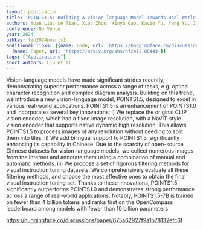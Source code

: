 ```yaml
---
layout: publication
title: 'POINTS1.5: Building A Vision-language Model Towards Real World Applications'
authors: Yuan Liu, Le Tian, Xiao Zhou, Xinyu Gao, Kavio Yu, Yang Yu, Jie Zhou
conference: No Venue
year: 2024
bibkey: liu2024points1
additional_links: [{name: Code, url: 'https://huggingface.co/discussions/paper/675a62927f9a1b78132efc6f'},
  {name: Paper, url: 'https://arxiv.org/abs/hf2412.08443'}]
tags: ["Applications"]
short_authors: Liu et al.
---
```

Vision-language models have made significant strides recently, demonstrating superior performance across a range of tasks, e.g. optical character recognition and complex diagram analysis. Building on this trend, we introduce a new vision-language model, POINTS1.5, designed to excel in various real-world applications. POINTS1.5 is an enhancement of POINTS1.0 and incorporates several key innovations: i) We replace the original CLIP vision encoder, which had a fixed image resolution, with a NaViT-style vision encoder that supports native dynamic high resolution. This allows POINTS1.5 to process images of any resolution without needing to split them into tiles. ii) We add bilingual support to POINTS1.5, significantly enhancing its capability in Chinese. Due to the scarcity of open-source Chinese datasets for vision-language models, we collect numerous images from the Internet and annotate them using a combination of manual and automatic methods. iii) We propose a set of rigorous filtering methods for visual instruction tuning datasets. We comprehensively evaluate all these filtering methods, and choose the most effective ones to obtain the final visual instruction tuning set. Thanks to these innovations, POINTS1.5 significantly outperforms POINTS1.0 and demonstrates strong performance across a range of real-world applications. Notably, POINTS1.5-7B is trained on fewer than 4 billion tokens and ranks first on the OpenCompass leaderboard among models with fewer than 10 billion parameters

https://huggingface.co/discussions/paper/675a62927f9a1b78132efc6f